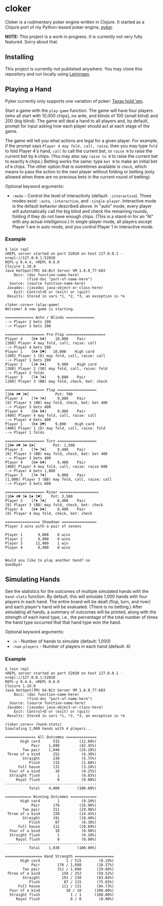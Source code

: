 # cloker

Cloker is a rudimentary poker engine written in Clojure. It started as a Clojure port
of my Python-based poker engine, [pyker](https://github.com/will2dye4/pyker).

**NOTE:** This project is a work in progress. It is currently not very fully featured. Sorry about that.

## Installing

This project is currently not published anywhere. You may clone this repository and run
locally using [Leiningen](https://leiningen.org).

## Playing a Hand

Pyker currently only supports one variation of poker: [Texas hold 'em](https://en.wikipedia.org/wiki/Texas_hold_%27em).

Start a game with the `play-game` function. The game will have four players (who all start with 
10,000 chips), no ante, and blinds of 100 (small blind) and 200 (big blind). The game will deal
a hand to all players and, by default, prompt for input asking how each player should act at each 
stage of the game.

The game will tell you what actions are legal for a given player. For example, if the prompt says
`Player 4 may fold, call, raise`, then you may type `fold` to fold Player 4's hand, `call` to call
the current bet, or `raise N` to raise the current bet by `N` chips. (You may also say `raise to N`
to raise the current bet to exactly `N` chips.) Betting works the same: type `bet N` to make an 
initial bet of `N` chips. The other option that is sometimes available is `check`, which means
to pass the action to the next player without folding or betting (only allowed when there are no previous
bets in the current round of betting).

Optional keyword arguments:
* `:mode` - Control the level of interactivity (default: `:interactive`). Three modes exist:
  `:auto`, `:interactive`, and `:single-player`. Interactive mode is the default behavior described
  above. In "auto" mode, every player will automatically call the big blind and check the remaining 
  rounds, folding if they do not have enough chips. (This is a stand-in for an "AI" with any actual 
  *intelligence*.) In single-player mode, all players except Player 1 are in auto mode, and you control
  Player 1 in interactive mode. 

### Example

```
$ lein repl
nREPL server started on port 52010 on host 127.0.0.1 - nrepl://127.0.0.1:52010
REPL-y 0.4.4, nREPL 0.6.0
Clojure 1.10.0
Java HotSpot(TM) 64-Bit Server VM 1.8.0_77-b03
    Docs: (doc function-name-here)
          (find-doc "part-of-name-here")
  Source: (source function-name-here)
 Javadoc: (javadoc java-object-or-class-here)
    Exit: Control+D or (exit) or (quit)
 Results: Stored in vars *1, *2, *3, an exception in *e

cloker.core=> (play-game)
Welcome! A new game is starting.

============= Ante / Blinds =============
--> Player 2 bets 100
--> Player 3 bets 200

================== Pre-Flop ==================
Player 4  	[6♠︎ 6♣]  	10,000	  Pair
[200] Player 4 may fold, call, raise: call
--> Player 4 bets 200
Player 1  	[K♠︎ Q♥︎] 	10,000	  High card
[200] Player 1 (D) may fold, call, raise: call
--> Player 1 bets 200
Player 2  	[J♣ 9♠︎]  	 9,900	  High card
[200] Player 2 (SB) may fold, call, raise: fold
--> Player 2 folds
Player 3  	[7♠︎ 7♣]  	 9,800	  Pair
[200] Player 3 (BB) may fold, check, bet: check

================== Flop ==================
[10♣ 4♥︎ 3♣]        	Pot: 700
Player 3  	[7♠︎ 7♣]  	 9,800	  Pair
[0] Player 3 (BB) may fold, check, bet: bet 400
--> Player 3 bets 400
Player 4  	[6♠︎ 6♣]  	 9,800	  Pair
[400] Player 4 may fold, call, raise: call
--> Player 4 bets 400
Player 1  	[K♠︎ Q♥︎] 	 9,800	  High card
[400] Player 1 (D) may fold, call, raise: fold
--> Player 1 folds

================== Turn ==================
[10♣ 4♥︎ 3♣ Q♠︎]    	Pot: 1,500
Player 3  	[7♠︎ 7♣]  	 9,400	  Pair
[0] Player 3 (BB) may fold, check, bet: bet 400
--> Player 3 bets 400
Player 4  	[6♠︎ 6♣]  	 9,400	  Pair
[400] Player 4 may fold, call, raise: raise 600
--> Player 4 bets 1,000
Player 3  	[7♠︎ 7♣]  	 9,000	  Pair
[1,000] Player 3 (BB) may fold, call, raise: call
--> Player 3 bets 600

================== River ==================
[10♣ 4♥︎ 3♣ Q♠︎ 5♥︎]	Pot: 3,500
Player 3  	[7♠︎ 7♣]  	 8,400	  Pair
[0] Player 3 (BB) may fold, check, bet: check
Player 4  	[6♠︎ 6♣]  	 8,400	  Pair
[0] Player 4 may fold, check, bet: check

================ Showdown ================
Player 3 wins with a pair of sevens

Player 1	   9,800	0 wins
Player 2	   9,900	0 wins
Player 3	  11,900	1 win
Player 4	   8,400	0 wins


Would you like to play another hand? no
Goodbye!
```

## Simulating Hands

See the statistics for the outcomes of multiple simulated hands with the `hand-stats` function.
By default, this will simulate 1,000 hands with four players in each hand. The entire board
will be dealt (flop, turn, and river) and each player's hand will be evaluated. (There is no betting.)
After simulating all hands, a summary of outcomes will be printed, along with the strength
of each hand type, i.e., the percentage of the total number of times the hand type occurred that
that hand type won the hand.

Optional keyword arguments:
* `:n` - Number of hands to simulate (default: 1,000)
* `:num-players` - Number of players in each hand (default: 4)

### Example

```
$ lein repl
nREPL server started on port 52010 on host 127.0.0.1 - nrepl://127.0.0.1:52010
REPL-y 0.4.4, nREPL 0.6.0
Clojure 1.10.0
Java HotSpot(TM) 64-Bit Server VM 1.8.0_77-b03
    Docs: (doc function-name-here)
          (find-doc "part-of-name-here")
  Source: (source function-name-here)
 Javadoc: (javadoc java-object-or-class-here)
    Exit: Control+D or (exit) or (quit)
 Results: Stored in vars *1, *2, *3, an exception in *e

cloker.core=> (hand-stats)
Simulating 1,000 hands with 4 players...

============== All Outcomes ==============
       High card      515         (12.88%)
            Pair    1,698         (42.45%)
        Two pair    1,048         (26.20%)
 Three of a kind      252          (6.30%)
        Straight      230          (5.75%)
           Flush      115          (2.88%)
      Full house      131          (3.28%)
  Four of a kind       10          (0.25%)
  Straight flush        1          (0.03%)
     Royal flush        0          (0.00%)
------------------------------------------
           Total    4,000        (100.00%)

============ Winning Outcomes ============
       High card        1          (0.10%)
            Pair      176         (16.96%)
        Two pair      311         (29.96%)
 Three of a kind      150         (14.45%)
        Straight      191         (18.40%)
           Flush       87          (8.38%)
      Full house      111         (10.69%)
  Four of a kind       10          (0.96%)
  Straight flush        1          (0.10%)
     Royal flush        0          (0.00%)
------------------------------------------
           Total    1,038        (100.00%)

================= Hand Strength ==================
       High card            1 / 515        (0.19%)
            Pair        176 / 1,698       (10.37%)
        Two pair        311 / 1,048       (29.68%)
 Three of a kind          150 / 252       (59.52%)
        Straight          191 / 230       (83.04%)
           Flush           87 / 115       (75.65%)
      Full house          111 / 131       (84.73%)
  Four of a kind            10 / 10      (100.00%)
  Straight flush              1 / 1      (100.00%)
     Royal flush              0 / 0        (0.00%)
```
